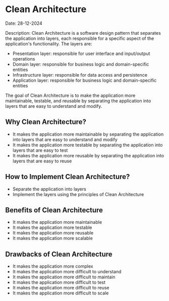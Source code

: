 # Clean Architecture
Date: 28-12-2024

Description: Clean Architecture is a software design pattern that separates the application into layers, each responsible for a specific aspect of the application's functionality. The layers are:

- Presentation layer: responsible for user interface and input/output operations
- Domain layer: responsible for business logic and domain-specific entities
- Infrastructure layer: responsible for data access and persistence
- Application layer: responsible for business logic and domain-specific entities

The goal of Clean Architecture is to make the application more maintainable, testable, and reusable by separating the application into layers that are easy to understand and modify.

## Why Clean Architecture?
- It makes the application more maintainable by separating the application into layers that are easy to understand and modify
- It makes the application more testable by separating the application into layers that are easy to test
- It makes the application more reusable by separating the application into layers that are easy to reuse

## How to Implement Clean Architecture?
- Separate the application into layers
- Implement the layers using the principles of Clean Architecture

## Benefits of Clean Architecture
- It makes the application more maintainable
- It makes the application more testable
- It makes the application more reusable
- It makes the application more scalable

## Drawbacks of Clean Architecture
- It makes the application more complex
- It makes the application more difficult to understand
- It makes the application more difficult to maintain
- It makes the application more difficult to test
- It makes the application more difficult to reuse
- It makes the application more difficult to scale